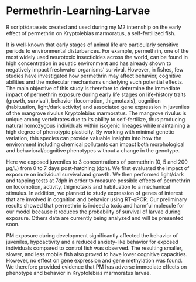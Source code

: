 # Permethrin-Learning-Larvae
R script/datasets created and used during my M2 internship on the early effect of permethrin on Kryptolebias marmoratus, a self-fertilized fish.

It is well-known that early stages of animal life are particularly sensitive periods to environmental disturbances. For example, permethrin, one of the most widely used neurotoxic insecticides across the world, can be found in high concentration in aquatic environment and has already shown to negatively impact freshwater organisms’ survival. However, in fishes, few studies have investigated how permethrin may affect behavior, cognitive abilities and the molecular mechanisms underlying such potential effects. The main objective of this study is therefore to determine the immediate impact of permethrin exposure during early life stages on life-history traits (growth, survival), behavior (locomotion, thigmotaxis), cognition (habituation, light/dark activity) and associated gene expression in juveniles of the mangrove rivulus Kryptolebias marmoratus. The mangrove rivulus is unique among vertebrates due to its ability to self-fertilize, thus producing natural homozygous individuals within isogenic lineages while maintaining a high degree of phenotypic plasticity. By working with minimal genetic variation, this species can provide valuable insights into how the environment including chemical pollutants can impact both morphological and behavioral/cognitive phenotypes without a change in the genotype. 

Here we exposed juveniles to 3 concentrations of permethrin (0, 5 and 200 µg/L) from 0 to 7 days post-hatching (dph). We first evaluated the impact of exposure on individual survival and growth. We then performed light/dark and tapping tests at 7dph in order to measure possible effects of permethrin on locomotion, activity, thigmotaxis and habituation to a mechanical stimulus. In addition, we planned to study expression of genes of interest that are involved in cognition and behavior using RT-qPCR. Our preliminary results showed that permethrin is indeed a toxic and harmful molecule for our model because it reduces the probability of survival of larvae during exposure. Others data are currently being analyzed and will be presented soon. 

PM exposure during development significantly affected the behavior of juveniles, hypoactivity and a reduced anxiety-like behavior for exposed individuals compared to control fish was observed. The resulting smaller, slower, and less mobile fish also proved to have lower cognitive capacities. However, no effect on gene expression and gene methylation was found. We therefore provided evidence that PM has adverse immediate effects on phenotype and behavior in Kryptolebias marmoratus larvae.
